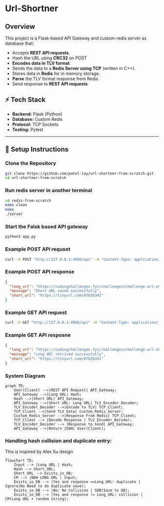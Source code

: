 # Url-Shortner 


## Overview
This project is a Flask-based API Gateway and custom-redis server as database that:
- Accepts **REST API requests**.
- Hash the URL using **CRC32** on POST  
- **Encodes data in TLV format**.
- Sends the data to a **Redis Server using TCP** (written in C++).
- Stores data in **Redis** for in memory storage.
- **Parse** the TLV format response from Redis
- Send response to **REST API requests** 



## ⚡ Tech Stack
- **Backend:** Flask (Python)
- **Database:** Custom Redis
- **Protocol:** TCP Sockets
- **Testing:** Pytest

---

## 🔧 Setup Instructions

### Clone the Repository
```bash
git clone https://github.com/patel-lay/url-shortner-from-scratch.git
cd url-shortner-from-scratch
```

### Run redis server in another terminal
```bash
cd redis-from-scratch
make clean
make
./server
```
### Start the Falsk based API gateway
```bash
python3 app.py
```

### Example POST API requset
```bash
curl -X POST "http://127.0.0.1:4000/api" -H "Content-Type: application/json" -d '{"long_url": "https://codingchallenges.fyi/challenges/challenge-url-shortener"}'
```


### Example POST API response
```json
{
  "long_url": "https://codingchallenges.fyi/challenges/challenge-url-shortener",
  "message": "Short URL saved successfully",
  "short_url": "https://tinyurl.com/87026341"
}
```
### Example GET API request
```bash
curl -X GET "http://127.0.0.1:4000/api" -H "Content-Type: application/json" -d '{"short_url": "https://tinyurl.com/87026341"}'
```

### Example GET API resposne
```json
{
  "long_url": "https://codingchallenges.fyi/challenges/challenge-url-shortener",
  "message": "Long URl retrived successfully",
  "short_url": "https://tinyurl.com/87026341"
}
```

### System Diagram
```mermaid
graph TD;
    User(Client) -->|REST API Request| API_Gateway;
    API_Gateway -->|Long URL| Hash;
    Hash -->|Short URL| API_Gateway;
    API_Gateway -->|Short URL: Long URL| TLV_Encoder_Decoder;
    TLV_Encoder_Decoder -->|Encode to TLV| TCP_Client;
    TCP_Client -->|Send TLV Data| Custom_Redis_Server;
    Custom_Redis_Server -->|Response From Redis| TCP_Client;
    TCP_Client --> |Decode Response | TLV_Encoder_Decoder;
    TLV_Encoder_Decoder --> |Response to send| API_Gateway;
    API_Gateway -->|Return JSON| User(Client);

```

### Handling hash collision and duplicate entry: 
This is inspired by Alex Xu design   
```mermaid
flowchart TD;
    Input --> |Long URL | Hash;
    Hash --> Short_URL;
    Short_URL --> Exists_in_DB;
    CM --> |NEW LONG URL | Input;
    Exists_in_DB --> |Yes and response ==Long_URL: duplicate | Ignore(No Need to do duplicate save);
    Exists_in_DB --> |No: No Collision | SDB(Save to DB);
    Exists_in_DB --> |Yes and response != Long_URL: collision | CM(Long URL + random string);


```